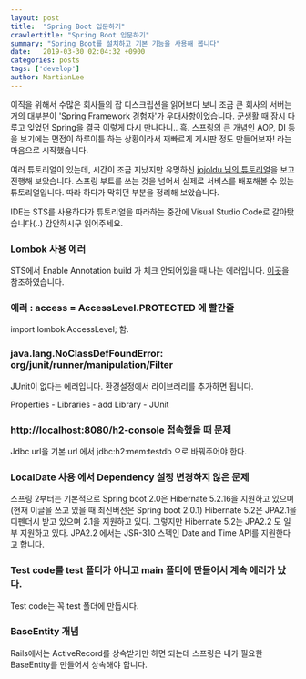 ```yaml
---
layout: post
title:  "Spring Boot 입문하기"
crawlertitle: "Spring Boot 입문하기"
summary: "Spring Boot를 설치하고 기본 기능을 사용해 봅니다"
date:   2019-03-30 02:04:32 +0900
categories: posts
tags: ['develop']
author: MartianLee
---
```


이직을 위해서 수많은 회사들의 잡 디스크립션을 읽어보다 보니 조금 큰 회사의 서버는 거의 대부분이 'Spring Framework 경험자'가 우대사항이었습니다. 군생활 때 잠시 다루고 잊었던 Spring을 결국 이렇게 다시 만나다니.. 흑. 스프링의 큰 개념인 AOP, DI 등을 보기에는 면접이 하루이틀 하는 상황이라서 재빠르게 게시판 정도 만들어보자! 라는 마음으로 시작했습니다.

여러 튜토리얼이 있는데, 시간이 조금 지났지만 유명하신 [jojoldu 님의 튜토리얼][tutorial]을 보고 진행해 보았습니다. 스프링 부트를 쓰는 것을 넘어서 실제로 서비스를 배포해볼 수 있는 튜토리얼입니다. 따라 하다가 막히던 부분을 정리해 보았습니다.

IDE는 STS를 사용하다가 튜토리얼을 따라하는 중간에 Visual Studio Code로 갈아탔습니다(..) 감안하시구 읽어주세요.


### Lombok 사용 에러

STS에서 Enable Annotation build 가 체크 안되어있을 때 나는 에러입니다. 
[이곳][error-1]을 참조하였습니다.


### 에러 : access = AccessLevel.PROTECTED 에 빨간줄

import lombok.AccessLevel; 함.


### java.lang.NoClassDefFoundError: org/junit/runner/manipulation/Filter

JUnit이 없다는 에러입니다. 환경설정에서 라이브러리를 추가하면 됩니다.

Properties - Libraries - add Library - JUnit


### http://localhost:8080/h2-console 접속했을 때 문제

Jdbc url을 기본 url 에서 jdbc:h2:mem:testdb 으로 바꿔주어야 한다.


### LocalDate 사용 에서 Dependency 설정 변경하지 않은 문제

스프링 2부터는 기본적으로 Spring boot 2.0은 Hibernate 5.2.16을 지원하고 있으며 (현재 이글을 쓰고 있을 때 최신버전은 Spring boot 2.0.1) Hibernate 5.2은 JPA2.1을 디펜더시 받고 있으며 2.1을 지원하고 있다. 그렇지만 Hibernate 5.2는 JPA2.2 도 일부 지원하고 있다. JPA2.2 에서는 JSR-310 스펙인 Date and Time API를 지원한다고 합니다.


### Test code를 test 폴더가 아니고 main 폴더에 만들어서 계속 에러가 났다.

Test code는 꼭 test 폴더에 만듭시다.


### BaseEntity 개념

Rails에서는 ActiveRecord를 상속받기만 하면 되는데 스프링은 내가 필요한 BaseEntity를 만들어서 상속해야 합니다.




[tutorial]: https://jojoldu.tistory.com/251?category=635883
[error-1]: https://github.com/spring-projects/spring-ide/issues/273

